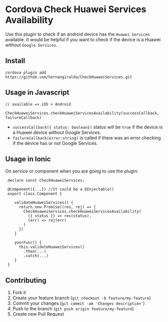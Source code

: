Cordova Check Huawei Services Availability
=======================================

Use this plugin to check if an android device has the `Huawei Services` available. It would be helpful if you want to check if the device is a Huawei without `Google Services`.


## Install

```
cordova plugin add https://github.com/hernangiraldo/CheckHuaweiServices.git
```

## Usage in Javascript

```
// available => iOS + Android

CheckHuaweiServices.checkHuaweiServicesAvailability(successCallback, failureCallback)
```

- `successCallback({ status: boolean})` status will be `true` if the device is a Huawei device without Google Services.
- `failureCallback(error:string)` is called if there was an error checking if the device has or not Google Services.

## Usage in Ionic

On service or component when you are going to use the plugin:

```
 declare const CheckHuaweiServices;

 @Component({...}) //It could be a @Injectable()
 export class Component {

    validateHuaweiServices() {
      return new Promise((res, rej) => {
        CheckHuaweiServices.checkHuaweiServicesAvailability(
          ({ status }) => res(status),
          (err) => rej(err)
        )
      })
    }

    yourFunc() {
      this.validateHuaweiServices()
        .then(...)
        .catch(...)
    }
 }
```

## Contributing

1. Fork it
2. Create your feature branch (`git checkout -b feature/my-feature`)
3. Commit your changes (`git commit -am 'Changes description'`)
4. Push to the branch (`git push origin feature/my-feature`)
5. Create new Pull Request
